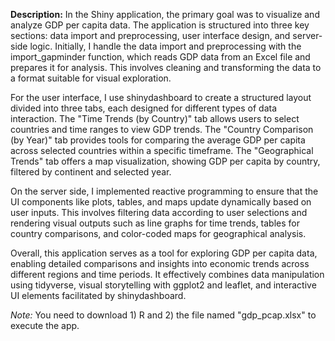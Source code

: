 **Description:**
In the Shiny application, the primary goal was to visualize and analyze GDP per capita data. The application is structured into three key sections: data import and preprocessing, user interface design, and server-side logic. Initially, I handle the data import and preprocessing with the import_gapminder function, which reads GDP data from an Excel file and prepares it for analysis. This involves cleaning and transforming the data to a format suitable for visual exploration.

For the user interface, I use shinydashboard to create a structured layout divided into three tabs, each designed for different types of data interaction. The "Time Trends (by Country)" tab allows users to select countries and time ranges to view GDP trends. The "Country Comparison (by Year)" tab provides tools for comparing the average GDP per capita across selected countries within a specific timeframe. The "Geographical Trends" tab offers a map visualization, showing GDP per capita by country, filtered by continent and selected year.

On the server side, I implemented reactive programming to ensure that the UI components like plots, tables, and maps update dynamically based on user inputs. This involves filtering data according to user selections and rendering visual outputs such as line graphs for time trends, tables for country comparisons, and color-coded maps for geographical analysis.

Overall, this application serves as a tool for exploring GDP per capita data, enabling detailed comparisons and insights into economic trends across different regions and time periods. It effectively combines data manipulation using tidyverse, visual storytelling with ggplot2 and leaflet, and interactive UI elements facilitated by shinydashboard.

*Note:* You need to download 1) R and 2) the file named "gdp_pcap.xlsx" to execute the app. 

